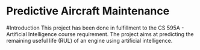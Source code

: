 # Predictive Aircraft Maintenance
#Introduction
This project has been done in fulfillment to the CS 595A - Artificial Intelligence course requirement. The project aims at predicting the remaining useful life (RUL) of an engine using artificial intelligence.
